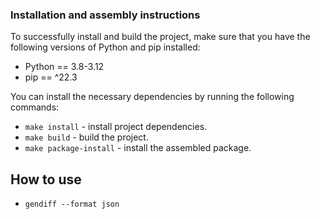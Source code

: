 ### Installation and assembly instructions

To successfully install and build the project, make sure that you have the following versions of Python and pip installed:

- Python == 3.8-3.12
- pip == ^22.3

You can install the necessary dependencies by running the following commands:

- `make install` - install project dependencies.
- `make build` - build the project.
- `make package-install` - install the assembled package.

## How to use

- `gendiff --format json`